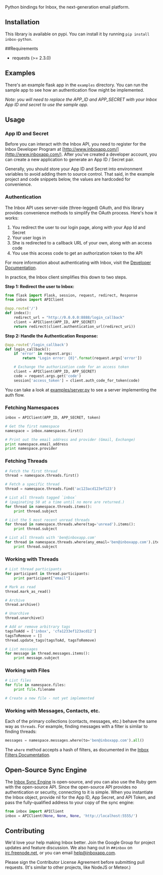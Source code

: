 Python bindings for Inbox, the next-generation email platform.

## Installation

This library is available on pypi. You can install it by running `pip install inbox-python`.

##Requirements

- requests (>= 2.3.0)

## Examples

There's an example flask app in the `examples` directory. You can run the sample app to see how an authentication flow might be implemented. 

*Note: you will need to replace the APP_ID and APP_SECRET with your Inbox App ID and secret to use the sample app.*

## Usage

### App ID and Secret

Before you can interact with the Inbox API, you need to register for the Inbox Developer Program at [http://www.inboxapp.com/](http://www.inboxapp.com/). After you've created a developer account, you can create a new application to generate an App ID / Secret pair.

Generally, you should store your App ID and Secret into environment variables to avoid adding them to source control. That said, in the example project and code snippets below, the values are hardcoded for convenience.


### Authentication

The Inbox API uses server-side (three-legged) OAuth, and this library provides convenience methods to simplify the OAuth process.
Here's how it works:

1. You redirect the user to our login page, along with your App Id and Secret
2. Your user logs in
3. She is redirected to a callback URL of your own, along with an access code
4. You use this access code to get an authorization token to the API

For more information about authenticating with Inbox, visit the [Developer Documentation](https://www.inboxapp.com/docs/gettingstarted-hosted#authenticating).

In practice, the Inbox client simplifies this down to two steps.

**Step 1: Redirect the user to Inbox:**

```python
from flask import Flask, session, request, redirect, Response
from inbox import APIClient

@app.route('/')
def index():
    redirect_url = "http://0.0.0.0:8888/login_callback"
    client = APIClient(APP_ID, APP_SECRET)
    return redirect(client.authentication_url(redirect_uri))

```

**Step 2: Handle the Authentication Response:**

```python
@app.route('/login_callback')
def login_callback():
    if 'error' in request.args:
        return "Login error: {0}".format(request.args['error'])

    # Exchange the authorization code for an access token
    client = APIClient(APP_ID, APP_SECRET)
    code = request.args.get('code')
    session['access_token'] = client.auth_code_for_token(code)
```

You can take a look at [examples/server.py](examples/server.py) to see a server
implementing the auth flow.

### Fetching Namespaces

```python
inbox = APIClient(APP_ID, APP_SECRET, token)

# Get the first namespace
namespace = inbox.namespaces.first()

# Print out the email address and provider (Gmail, Exchange)
print namespace.email_address
print namespace.provider
```


### Fetching Threads

```python
# Fetch the first thread
thread = namespace.threads.first()

# Fetch a specific thread
thread = namespace.threads.find('ac123acd123ef123')

# List all threads tagged `inbox`
# (paginating 50 at a time until no more are returned.)
for thread in namespace.threads.items():
    print thread.subject

# List the 5 most recent unread threads
for thread in namespace.threads.where(tag='unread').items():
    print thread.subject

# List all threads with 'ben@inboxapp.com'
for thread in namespace.threads.where(any_email='ben@inboxapp.com').items():
    print thread.subject
```


### Working with Threads

```python
# List thread participants
for participant in thread.participants:
    print participant["email"]

# Mark as read
thread.mark_as_read()

# Archive
thread.archive()

# Unarchive
thread.unarchive()

# Add or remove arbitrary tags
tagsToAdd = ['inbox', 'cfa1233ef123acd12']
tagsToRemove = []
thread.update_tags(tagsToAd, tagsToRemove)

# List messages
for message in thread.messages.items():
    print message.subject
```


### Working with Files

```python
# List files
for file in namespace.files:
    print file.filename

# Create a new file - not yet implemented
```

### Working with Messages, Contacts, etc.

Each of the primary collections (contacts, messages, etc.) behave the same way as `threads`. For example, finding messages with a filter is similar to finding threads:

```python
messages = namespace.messages.where(to='ben@inboxapp.com').all()
```

The `where` method accepts a hash of filters, as documented in the [Inbox Filters Documentation](https://www.inboxapp.com/docs/api#filters). 

## Open-Source Sync Engine

The [Inbox Sync Engine](http://github.com/inboxapp/inbox) is open-source, and you can also use the Ruby gem with the open-source API. Since the open-source API provides no authentication or security, connecting to it is simple. When you instantiate the Inbox object, provide nil for the App ID, App Secret, and API Token, and pass the fully-qualified address to your copy of the sync engine:

```python
from inbox import APIClient
inbox = APIClient(None, None, None, 'http://localhost:5555/')
```


## Contributing

We'd love your help making Inbox better. Join the Google Group for project updates and feature discussion. We also hang out in `##inbox` on [irc.freenode.net](http://irc.freenode.net), or you can email [help@inboxapp.com](mailto:help@inboxapp.com).

Please sign the Contributor License Agreement before submitting pull requests. (It's similar to other projects, like NodeJS or Meteor.)
